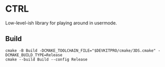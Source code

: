 # CTRL

Low-level-ish library for playing around in usermode.

## Build

```
cmake -B Build -DCMAKE_TOOLCHAIN_FILE="$DEVKITPRO/cmake/3DS.cmake" -DCMAKE_BUILD_TYPE=Release
cmake --build Build --config Release
```